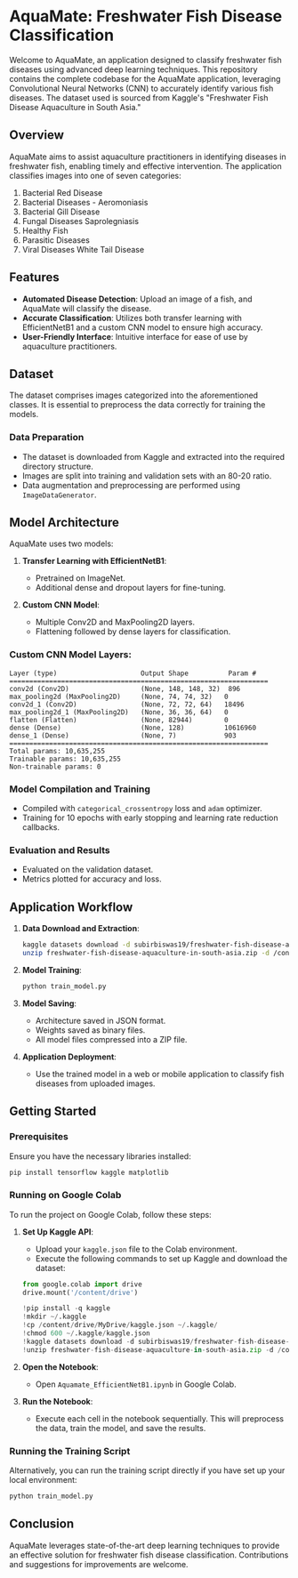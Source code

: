 # AquaMate: Freshwater Fish Disease Classification

Welcome to AquaMate, an application designed to classify freshwater fish diseases using advanced deep learning techniques. This repository contains the complete codebase for the AquaMate application, leveraging Convolutional Neural Networks (CNN) to accurately identify various fish diseases. The dataset used is sourced from Kaggle's "Freshwater Fish Disease Aquaculture in South Asia."

## Overview

AquaMate aims to assist aquaculture practitioners in identifying diseases in freshwater fish, enabling timely and effective intervention. The application classifies images into one of seven categories:

1. Bacterial Red Disease
2. Bacterial Diseases - Aeromoniasis
3. Bacterial Gill Disease
4. Fungal Diseases Saprolegniasis
5. Healthy Fish
6. Parasitic Diseases
7. Viral Diseases White Tail Disease

## Features

- **Automated Disease Detection**: Upload an image of a fish, and AquaMate will classify the disease.
- **Accurate Classification**: Utilizes both transfer learning with EfficientNetB1 and a custom CNN model to ensure high accuracy.
- **User-Friendly Interface**: Intuitive interface for ease of use by aquaculture practitioners.

## Dataset

The dataset comprises images categorized into the aforementioned classes. It is essential to preprocess the data correctly for training the models.

### Data Preparation

- The dataset is downloaded from Kaggle and extracted into the required directory structure.
- Images are split into training and validation sets with an 80-20 ratio.
- Data augmentation and preprocessing are performed using `ImageDataGenerator`.

## Model Architecture

AquaMate uses two models:

1. **Transfer Learning with EfficientNetB1**:
    - Pretrained on ImageNet.
    - Additional dense and dropout layers for fine-tuning.

2. **Custom CNN Model**:
    - Multiple Conv2D and MaxPooling2D layers.
    - Flattening followed by dense layers for classification.

### Custom CNN Model Layers:

```plaintext
Layer (type)                     Output Shape          Param #
=================================================================
conv2d (Conv2D)                  (None, 148, 148, 32)  896
max_pooling2d (MaxPooling2D)     (None, 74, 74, 32)   0
conv2d_1 (Conv2D)                (None, 72, 72, 64)   18496
max_pooling2d_1 (MaxPooling2D)   (None, 36, 36, 64)   0
flatten (Flatten)                (None, 82944)        0
dense (Dense)                    (None, 128)          10616960
dense_1 (Dense)                  (None, 7)            903
=================================================================
Total params: 10,635,255
Trainable params: 10,635,255
Non-trainable params: 0
```

### Model Compilation and Training

- Compiled with `categorical_crossentropy` loss and `adam` optimizer.
- Training for 10 epochs with early stopping and learning rate reduction callbacks.

### Evaluation and Results

- Evaluated on the validation dataset.
- Metrics plotted for accuracy and loss.

## Application Workflow

1. **Data Download and Extraction**:
    ```bash
    kaggle datasets download -d subirbiswas19/freshwater-fish-disease-aquaculture-in-south-asia
    unzip freshwater-fish-disease-aquaculture-in-south-asia.zip -d /content/data/
    ```

2. **Model Training**:
    ```bash
    python train_model.py
    ```

3. **Model Saving**:
    - Architecture saved in JSON format.
    - Weights saved as binary files.
    - All model files compressed into a ZIP file.

4. **Application Deployment**:
    - Use the trained model in a web or mobile application to classify fish diseases from uploaded images.

## Getting Started

### Prerequisites

Ensure you have the necessary libraries installed:

```bash
pip install tensorflow kaggle matplotlib
```

### Running on Google Colab

To run the project on Google Colab, follow these steps:

1. **Set Up Kaggle API**:
    - Upload your `kaggle.json` file to the Colab environment.
    - Execute the following commands to set up Kaggle and download the dataset:
    ```python
    from google.colab import drive
    drive.mount('/content/drive')

    !pip install -q kaggle
    !mkdir ~/.kaggle
    !cp /content/drive/MyDrive/kaggle.json ~/.kaggle/
    !chmod 600 ~/.kaggle/kaggle.json
    !kaggle datasets download -d subirbiswas19/freshwater-fish-disease-aquaculture-in-south-asia
    !unzip freshwater-fish-disease-aquaculture-in-south-asia.zip -d /content/data/
    ```

2. **Open the Notebook**:
    - Open `Aquamate_EfficientNetB1.ipynb` in Google Colab.

3. **Run the Notebook**:
    - Execute each cell in the notebook sequentially. This will preprocess the data, train the model, and save the results.

### Running the Training Script

Alternatively, you can run the training script directly if you have set up your local environment:

```python
python train_model.py
```

## Conclusion

AquaMate leverages state-of-the-art deep learning techniques to provide an effective solution for freshwater fish disease classification. Contributions and suggestions for improvements are welcome.
